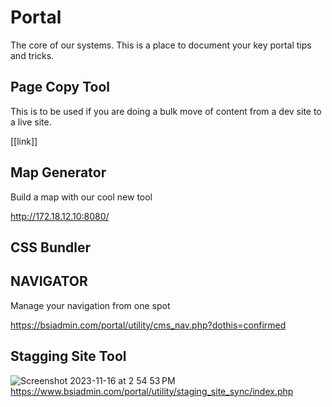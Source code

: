 # Portal 

The core of our systems. This is a place to document your key portal tips and tricks. 

## Page Copy Tool 

This is to be used if you are doing a bulk move of content from a dev site to a live site. 

[[link]] 


## Map Generator 

Build a map with our cool new tool 

http://172.18.12.10:8080/

## CSS Bundler 


## NAVIGATOR

Manage your navigation from one spot 

https://bsiadmin.com/portal/utility/cms_nav.php?dothis=confirmed


## Stagging Site Tool 

![Screenshot 2023-11-16 at 2 54 53 PM](https://github.com/th-frontend/notes-tutorials/assets/1509641/ef2c43c6-3517-4507-b9ad-c5b03d246a10)
https://www.bsiadmin.com/portal/utility/staging_site_sync/index.php
